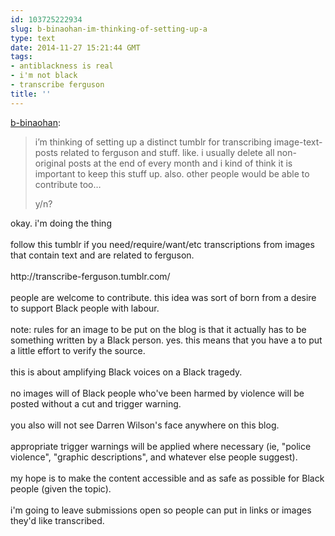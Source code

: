 ```yaml
---
id: 103725222934
slug: b-binaohan-im-thinking-of-setting-up-a
type: text
date: 2014-11-27 15:21:44 GMT
tags:
- antiblackness is real
- i'm not black
- transcribe ferguson
title: ''
---
```

<p><a href="http://xd.binaohan.org/post/103724466159/im-thinking-of-setting-up-a-distinct-tumblr-for" class="tumblr_blog">b-binaohan</a>:</p>

<blockquote><p>i&#8217;m thinking of setting up a distinct tumblr for transcribing image-text-posts related to ferguson and stuff. like. i usually delete all non-original posts at the end of every month and i kind of think it is important to keep this stuff up. also. other people would be able to contribute too&#8230;</p>

<p>y/n?</p></blockquote>

<p>okay. i'm doing the thing<br/><br/>follow this tumblr if you need/require/want/etc transcriptions from images that contain text and are related to ferguson. <br/><br/>http://transcribe-ferguson.tumblr.com/<br/><br/>people are welcome to contribute. this idea was sort of born from a desire to support Black people with labour.<br/><br/>note: rules for an image to be put on the blog is that it actually has to be something written by a Black person. yes. this means that you have a to put a little effort to verify the source. <br/><br/>this is about amplifying Black voices on a Black tragedy. <br/><br/>no images will of Black people who've been harmed by violence will be posted without a cut and trigger warning.<br/><br/>you also will not see Darren Wilson's face anywhere on this blog. <br/><br/>appropriate trigger warnings will be applied where necessary (ie, "police violence", "graphic descriptions", and whatever else people suggest).<br/><br/>my hope is to make the content accessible and as safe as possible for Black people (given the topic). <br/><br/>i'm going to leave submissions open so people can put in links or images they'd like transcribed. </p>